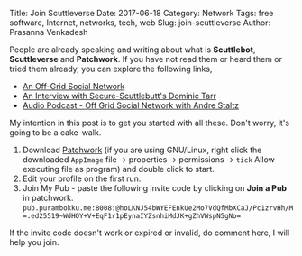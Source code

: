 Title: Join Scuttleverse
Date: 2017-06-18
Category: Network
Tags: free software, Internet, networks, tech, web
Slug: join-scuttleverse
Author: Prasanna Venkadesh

People are already speaking and writing about what is **Scuttlebot**, **Scuttleverse** and **Patchwork**. If you have not read them or heard them or tried them already, you can explore the following links,

- [An Off-Grid Social Network](https://staltz.com/an-off-grid-social-network.html)
- [An Interview with Secure-Scuttlebutt's Dominic Tarr](https://theinitialcommit.com/2017/04/04/dominic-tarr/)
- [Audio Podcast - Off Grid Social Network with Andre Staltz](https://softwareengineeringdaily.com/2017/05/26/off-grid-social-network-with-andre-staltz/)

My intention in this post is to get you started with all these. Don't worry, it's going to be a cake-walk.

1. Download [Patchwork](https://github.com/ssbc/patchwork/releases/latest) (if you are using GNU/Linux, right click the downloaded `AppImage` file -> properties -> permissions -> `tick` Allow executing file as program) and double click to start.
2. Edit your profile on the first run.
3. Join My Pub - paste the following invite code by clicking on **Join a Pub** in patchwork. `pub.purambokku.me:8008:@hoLKNJ54bWYEFEnkUe2Mo7VdQfMbXCaJ/Pc1zrvHh/M=.ed25519~WdHOY+V+EqF1r1pEynaIYZsnhiMdJK+gZhVWspN5gNo=`

If the invite code doesn't work or expired or invalid, do comment here, I will help you join.
